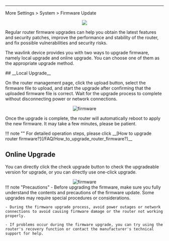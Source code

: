 
---
More Settings > System > Firmware Update
<div style="text-align: center;">
    <img class="boxshadow" src="/images/firm.png">
</div>
<p class="text">
Regular router firmware upgrades can help you obtain the latest features and security patches, improve the performance and stability of the router, and fix possible vulnerabilities and security risks.
</p>
<p class="text">
The wavlink device provides you with two ways to upgrade firmware, namely local upgrade and online upgrade. You can choose one of them as the appropriate upgrade method.
</p>
## __Local Upgrade__
<p class="text">
On the router management page, click the upload button, select the firmware file to upload, and start the upgrade after confirming that the uploaded firmware file is correct. Wait for the upgrade process to complete without disconnecting power or network connections.
</p>
<div style="text-align: center;">
    <img alt="firmware" class="boxshadow" src="/images/update01.png">
</div>
<p class="text">
Once the upgrade is complete, the router will automatically reboot to apply the new firmware. It may take a few minutes, please be patient.
</p>
!!! note ""
	For detailed operation steps, please click __[How to upgrade router firmware?](/FAQ/How_to_upgrade_router_firmware?)__



## __Online Upgrade__
<p class="text">
You can directly click the check upgrade button to check the upgradeable version for upgrade, or you can directly use one-click upgrade.
</p>
<div style="text-align: center;">
    <img alt="firmware" class="boxshadow" src="/images/firmware00.png">
</div>
!!! note "Precautions"	
	- Before upgrading the firmware, make sure you fully understand the contents and precautions of the firmware update. Some upgrades may require special procedures or considerations.
	
	- During the firmware upgrade process, avoid power outages or network connections to avoid causing firmware damage or the router not working properly.
	
	- If problems occur during the firmware upgrade, you can try using the router's recovery function or contact the manufacturer's technical support for help.